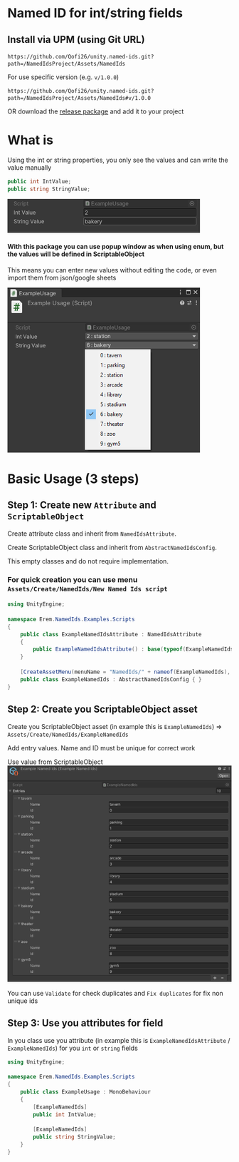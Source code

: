# Named ID for int/string fields

## Install via UPM (using Git URL)

````
https://github.com/Qofi26/unity.named-ids.git?path=/NamedIdsProject/Assets/NamedIds
````

For use specific version (e.g. `v/1.0.0`)

````
https://github.com/Qofi26/unity.named-ids.git?path=/NamedIdsProject/Assets/NamedIds#v/1.0.0
````

OR download the [release package](https://github.com/Qofi26/unity.named-ids/releases) and add it to your project 

# What is

Using the int or string properties, you only see the values and can write the value manually
```` c#
public int IntValue;
public string StringValue;
````

![default.png](imgs%2Fdefault.png)

#### With this package you can use popup window as when using enum, but the values will be defined in ScriptableObject
This means you can enter new values without editing the code, or even import them from json/google sheets

![pupup.png](imgs%2Fpupup.png)

# Basic Usage (3 steps)

## Step 1: Create new `Attribute` and `ScriptableObject`

Create attribute class and inherit from `NamedIdsAttribute`. 

Create ScriptableObject class and inherit from `AbstractNamedIdsConfig`.

This empty classes and do not require implementation.

### For quick creation you can use menu `Assets/Create/NamedIds/New Named Ids script`

```` c#
using UnityEngine;

namespace Erem.NamedIds.Examples.Scripts
{
    public class ExampleNamedIdsAttribute : NamedIdsAttribute
    {
        public ExampleNamedIdsAttribute() : base(typeof(ExampleNamedIds)) { }
    }

    [CreateAssetMenu(menuName = "NamedIds/" + nameof(ExampleNamedIds), fileName = nameof(ExampleNamedIds))]
    public class ExampleNamedIds : AbstractNamedIdsConfig { }
}
````

## Step 2: Create you ScriptableObject asset

Create you ScriptableObject asset (in example this is `ExampleNamedIds`) => `Assets/Create/NamedIds/ExampleNamedIds`

Add entry values. Name and ID must be unique for correct work

Use value from ScriptableObject
![values.png](imgs%2Fvalues.png)

You can use `Validate` for check duplicates and `Fix duplicates` for fix non unique ids

## Step 3: Use you attributes for field

In you class use you attribute (in example this is `ExampleNamedIdsAttribute` / `ExampleNamedIds`) for you `int` or `string` fields

```` c#
using UnityEngine;

namespace Erem.NamedIds.Examples.Scripts
{
    public class ExampleUsage : MonoBehaviour
    {
        [ExampleNamedIds]
        public int IntValue;

        [ExampleNamedIds]
        public string StringValue;
    }
}
````
